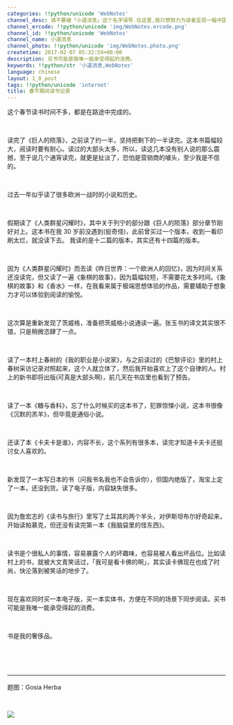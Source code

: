 ```yaml
---
categories: !!python/unicode 'WebNotes'
channel_desc: 请不要被「小道消息」这个名字误导.在这里,我只想努力为读者呈现一幅中国互联网的清明上河图.
channel_ercode: !!python/unicode 'img/WebNotes.ercode.png'
channel_id: !!python/unicode 'WebNotes'
channel_name: 小道消息
channel_photo: !!python/unicode 'img/WebNotes.photo.png'
createtime: 2017-02-07 05:32:59+00:00
description: 买书可能是我唯一能承受得起的消费。
keywords: !!python/str '小道消息,WebNotes'
language: chinese
layout: 1_0_post
tags: !!python/unicode 'internet'
title: 春节期间读书记录
---
```

<div class="rich_media_content" id="js_content">
<p>
         这个春节读书时间不多，都是在路途中完成的。
        </p>
<p>
<inherit>
<br/>
</inherit>
</p>
<p>
         读完了《巨人的陨落》，之前读了约一半，坚持把剩下的一半读完。这本书篇幅较大，阅读时要有耐心。读过的大部头太多，所以，读这几本没有别人说的那么震撼，至于说几个通宵读完，就更是扯淡了，恐怕是营销商的噱头，至少我是不信的。
        </p>
<p>
<br/>
</p>
<p>
         过去一年似乎读了很多欧洲一战时的小说和历史。
        </p>
<p>
<inherit>
<br/>
</inherit>
</p>
<p>
         假期读了《人类群星闪耀时》，其中关于列宁的部分跟《巨人的陨落》部分章节刚好对上。这本书在我 30 岁前没遇到(挺奇怪)，此前曾买过一个版本，收到一看印刷太烂，就没读下去。 我读的是十二篇的版本，其实还有十四篇的版本。
        </p>
<p>
<inherit>
<br/>
</inherit>
</p>
<p>
         因为《人类群星闪耀时》而去读《昨日世界：一个欧洲人的回忆》，因为时间关系还没读完，但又读了一遍《象棋的故事》，因为篇幅较短，不需要花太多时间。《象棋的故事》和《香水》一样，在我看来属于极端思想体验的作品，需要辅助于想象力才可以体验到阅读的愉悦。
        </p>
<p>
<inherit>
<br/>
</inherit>
</p>
<p>
         这次算是重新发现了茨威格，准备把茨威格小说通读一遍。张玉书的译文其实很不错，只是稍微恣肆了一点。
        </p>
<p>
<inherit>
<br/>
</inherit>
</p>
<p>
         读了一本村上春树的《我的职业是小说家》，与之前读过的《巴黎评论》里的村上春树采访记录对照起来，这个人就立体了，然后我开始喜欢上了这个自律的人。村上的新书即将出版(可真是大部头啊)，前几天在书店里也看到了预告。
        </p>
<p>
<inherit>
<br/>
</inherit>
</p>
<p>
         读了一本《糖与香料》，忘了什么时候买的这本书了，犯罪惊悚小说，这本书很像《沉默的羔羊》，但毕竟是通俗小说。
        </p>
<p>
<inherit>
<br/>
</inherit>
</p>
<p>
         还读了本《卡夫卡是谁》，内容不长，这个系列有很多本，读完才知道卡夫卡还挺讨女人喜欢的。
        </p>
<p>
<inherit>
<br/>
</inherit>
</p>
<p>
         新发现了一本写日本的书（问我书名我也不会告诉你），但国内绝版了，淘宝上定了一本，还没到货。读了电子版，内容缺失很多。
        </p>
<p>
<inherit>
<br/>
</inherit>
</p>
<p>
         因为詹宏志的《读书与旅行》里写了土耳其的两个羊头，对伊斯坦布尔好奇起来，开始读帕慕克，但还没有读完第一本《我脑袋里的怪东西》。
        </p>
<p>
<br/>
</p>
<p>
         读书是个很私人的事情，容易暴露个人的坏趣味，也容易被人看出坏品位。比如读村上的书，就被大文青笑话过，「我可是看卡佛的啊」，其实读卡佛现在也成了时尚，快沦落到被笑话的地步了。
        </p>
<p>
<br/>
</p>
<p>
         现在喜欢同时买一本电子版，买一本实体书，方便在不同的场景下同步阅读。买书可能是我唯一能承受得起的消费。
        </p>
<p>
<br/>
</p>
<p>
         书是我的奢侈品。
        </p>
<p>
<br/>
</p>
<p style="white-space: normal;">
<br/>
</p>
<hr style="margin-top: 1em; margin-bottom: 1em; font-size: 16px; white-space: normal; font-family: Lato, Helvetica, Arial, freesans, clean, sans-serif; border-right-width: 0px; border-bottom-width: 0px; border-left-width: 0px; border-top-style: solid; border-top-color: rgb(234, 234, 234); height: 1px; color: rgb(51, 51, 51);"/>
<p style="white-space: normal;">
         题图：Gosia Herba
        </p>
<p>
<br/>
</p>
<p>
<img data-ratio="1.3074866310160427" data-s="300,640" data-src="" data-type="jpeg" data-w="1122" src="{{ '/img/ow5rEn8QGlHvdRrF4lib9iaicHjMadhR112HaBegOC1icDEOnmUExfWA2yG8kGJpchn8GPECSrgELS3Z9OO31ynXCQ.jpeg' | prepend: site.img | replace: '//','/' }}"/>
</p>
</div>
